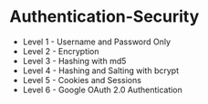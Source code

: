 # Authentication-Security
* Level 1 - Username and Password Only
* Level 2 - Encryption
* Level 3 - Hashing with md5
* Level 4 - Hashing and Salting with bcrypt
* Level 5 - Cookies and Sessions
* Level 6 - Google OAuth 2.0 Authentication
